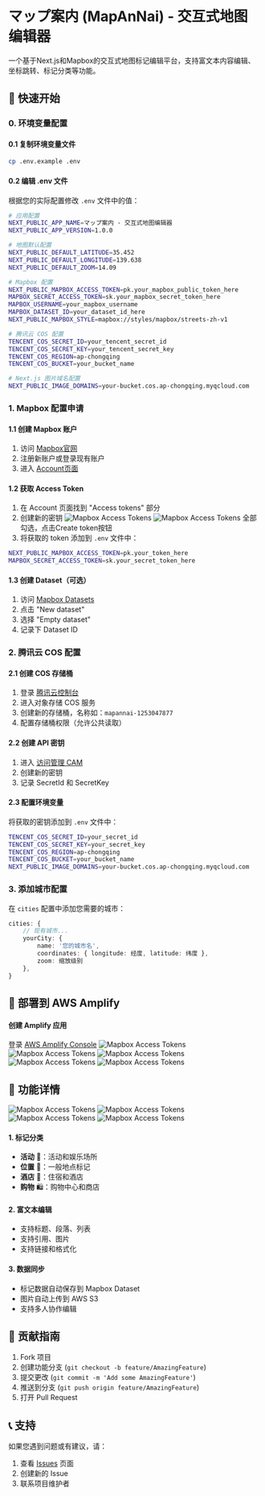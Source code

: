 # マップ案内 (MapAnNai) - 交互式地图编辑器

一个基于Next.js和Mapbox的交互式地图标记编辑平台，支持富文本内容编辑、坐标跳转、标记分类等功能。

## 🚀 快速开始

### 0. 环境变量配置

#### 0.1 复制环境变量文件
```bash
cp .env.example .env
```

#### 0.2 编辑 .env 文件
根据您的实际配置修改 `.env` 文件中的值：

```bash
# 应用配置
NEXT_PUBLIC_APP_NAME=マップ案内 - 交互式地图编辑器
NEXT_PUBLIC_APP_VERSION=1.0.0

# 地图默认配置
NEXT_PUBLIC_DEFAULT_LATITUDE=35.452
NEXT_PUBLIC_DEFAULT_LONGITUDE=139.638
NEXT_PUBLIC_DEFAULT_ZOOM=14.09

# Mapbox 配置
NEXT_PUBLIC_MAPBOX_ACCESS_TOKEN=pk.your_mapbox_public_token_here
MAPBOX_SECRET_ACCESS_TOKEN=sk.your_mapbox_secret_token_here
MAPBOX_USERNAME=your_mapbox_username
MAPBOX_DATASET_ID=your_dataset_id_here
NEXT_PUBLIC_MAPBOX_STYLE=mapbox://styles/mapbox/streets-zh-v1

# 腾讯云 COS 配置
TENCENT_COS_SECRET_ID=your_tencent_secret_id
TENCENT_COS_SECRET_KEY=your_tencent_secret_key
TENCENT_COS_REGION=ap-chongqing
TENCENT_COS_BUCKET=your_bucket_name

# Next.js 图片域名配置
NEXT_PUBLIC_IMAGE_DOMAINS=your-bucket.cos.ap-chongqing.myqcloud.com
```

### 1. Mapbox 配置申请

#### 1.1 创建 Mapbox 账户
1. 访问 [Mapbox官网](https://www.mapbox.com/)
2. 注册新账户或登录现有账户
3. 进入 [Account页面](https://account.mapbox.com/)

#### 1.2 获取 Access Token
1. 在 Account 页面找到 "Access tokens" 部分
2. 创建新的密钥
![Mapbox Access Tokens](READMEIMG/mapbox1.png)
![Mapbox Access Tokens](READMEIMG/mapbox2.png)
全部勾选，点击Create token按钮
3. 将获取的 token 添加到 `.env` 文件中：
```bash
NEXT_PUBLIC_MAPBOX_ACCESS_TOKEN=pk.your_token_here
MAPBOX_SECRET_ACCESS_TOKEN=sk.your_secret_token_here
```

#### 1.3 创建 Dataset（可选）
1. 访问 [Mapbox Datasets](https://studio.mapbox.com/datasets/)
2. 点击 "New dataset"
3. 选择 "Empty dataset"
4. 记录下 Dataset ID

### 2. 腾讯云 COS 配置

#### 2.1 创建 COS 存储桶
1. 登录 [腾讯云控制台](https://console.cloud.tencent.com/)
2. 进入对象存储 COS 服务
3. 创建新的存储桶，名称如：`mapannai-1253047877`
4. 配置存储桶权限（允许公共读取）

#### 2.2 创建 API 密钥
1. 进入 [访问管理 CAM](https://console.cloud.tencent.com/cam/capi)
2. 创建新的密钥
3. 记录 SecretId 和 SecretKey

#### 2.3 配置环境变量
将获取的密钥添加到 `.env` 文件中：
```bash
TENCENT_COS_SECRET_ID=your_secret_id
TENCENT_COS_SECRET_KEY=your_secret_key
TENCENT_COS_REGION=ap-chongqing
TENCENT_COS_BUCKET=your_bucket_name
NEXT_PUBLIC_IMAGE_DOMAINS=your-bucket.cos.ap-chongqing.myqcloud.com
```

### 3. 添加城市配置
在 `cities` 配置中添加您需要的城市：

```typescript
cities: {
    // 现有城市...
    yourCity: {
        name: '您的城市名',
        coordinates: { longitude: 经度, latitude: 纬度 },
        zoom: 缩放级别
    },
}
```

## 🚀 部署到 AWS Amplify

#### 创建 Amplify 应用
登录 [AWS Amplify Console](https://console.aws.amazon.com/amplify/)
![Mapbox Access Tokens](READMEIMG/amplify1.png)
![Mapbox Access Tokens](READMEIMG/amplify2.png)
![Mapbox Access Tokens](READMEIMG/amplify3.png)
![Mapbox Access Tokens](READMEIMG/amplify4.png)
![Mapbox Access Tokens](READMEIMG/amplify5.png)


## 🎯 功能详情

![Mapbox Access Tokens](READMEIMG/编辑模式1.png)
![Mapbox Access Tokens](READMEIMG/编辑模式2.png)
![Mapbox Access Tokens](READMEIMG/浏览模式.png)
![Mapbox Access Tokens](READMEIMG/浏览模式2.png)

#### 1. 标记分类
- **活动** 🎯：活动和娱乐场所
- **位置** 📍：一般地点标记
- **酒店** 🏨：住宿和酒店
- **购物** 🛍️：购物中心和商店

#### 2. 富文本编辑
- 支持标题、段落、列表
- 支持引用、图片
- 支持链接和格式化

#### 3. 数据同步
- 标记数据自动保存到 Mapbox Dataset
- 图片自动上传到 AWS S3
- 支持多人协作编辑


## 🤝 贡献指南

1. Fork 项目
2. 创建功能分支 (`git checkout -b feature/AmazingFeature`)
3. 提交更改 (`git commit -m 'Add some AmazingFeature'`)
4. 推送到分支 (`git push origin feature/AmazingFeature`)
5. 打开 Pull Request

## 📞 支持

如果您遇到问题或有建议，请：

1. 查看 [Issues](../../issues) 页面
2. 创建新的 Issue
3. 联系项目维护者

